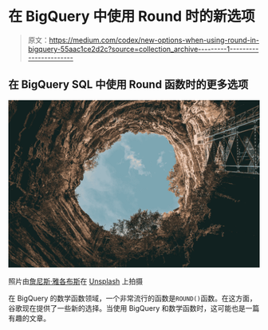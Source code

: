 # 在 BigQuery 中使用 Round 时的新选项

> 原文：<https://medium.com/codex/new-options-when-using-round-in-bigquery-55aac1ce2d2c?source=collection_archive---------1----------------------->

## 在 BigQuery SQL 中使用 Round 函数时的更多选项

![](img/d457b62eac5a096c9119d4fefd746189.png)

照片由[詹尼斯·雅各布斯](https://unsplash.com/@jannesjacobs?utm_source=unsplash&utm_medium=referral&utm_content=creditCopyText)在 [Unsplash](https://unsplash.com/s/photos/round?utm_source=unsplash&utm_medium=referral&utm_content=creditCopyText) 上拍摄

在 BigQuery 的数学函数领域，一个非常流行的函数是`ROUND()`函数。在这方面，谷歌现在提供了一些新的选择。当使用 BigQuery 和数学函数时，这可能也是一篇有趣的文章。